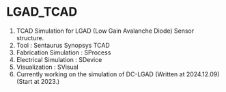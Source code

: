 # LGAD_TCAD
1. TCAD Simulation for LGAD (Low Gain Avalanche Diode) Sensor structure.
2. Tool : Sentaurus Synopsys TCAD
3. Fabrication Simulation : SProcess
4. Electrical Simulation : SDevice
5. Visualization : SVisual
6. Currently working on the simulation of DC-LGAD (Written at 2024.12.09) (Start at 2023.)
